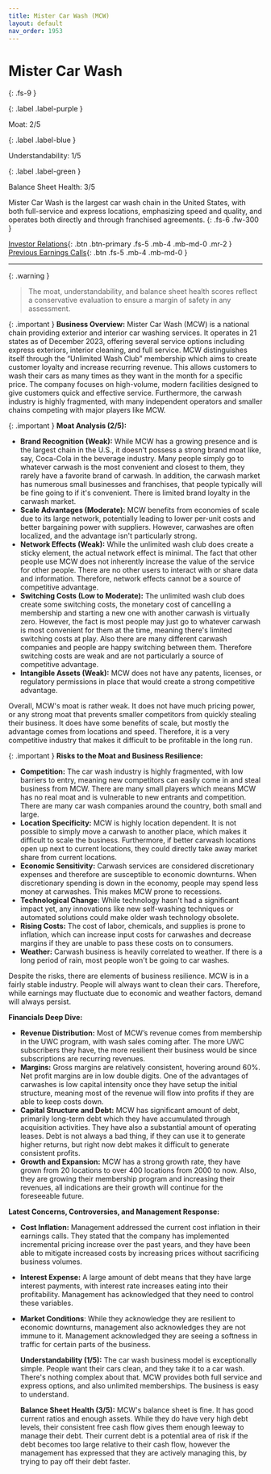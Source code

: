```yaml
---
title: Mister Car Wash (MCW)
layout: default
nav_order: 1953
---
```


# Mister Car Wash
{: .fs-9 }

{: .label .label-purple }

Moat: 2/5

{: .label .label-blue }

Understandability: 1/5

{: .label .label-green }

Balance Sheet Health: 3/5

Mister Car Wash is the largest car wash chain in the United States, with both full-service and express locations, emphasizing speed and quality, and operates both directly and through franchised agreements.
{: .fs-6 .fw-300 }

[Investor Relations](https://www.google.com/search?q=MCW+investor+relations){: .btn .btn-primary .fs-5 .mb-4 .mb-md-0 .mr-2 }
[Previous Earnings Calls](https://discountingcashflows.com/company/MCW/transcripts/){: .btn .fs-5 .mb-4 .mb-md-0 }

---

{: .warning }
>The moat, understandability, and balance sheet health scores reflect a conservative evaluation to ensure a margin of safety in any assessment.



{: .important }
**Business Overview:**
Mister Car Wash (MCW) is a national chain providing exterior and interior car washing services. It operates in 21 states as of December 2023, offering several service options including express exteriors, interior cleaning, and full service. MCW distinguishes itself through the “Unlimited Wash Club” membership which aims to create customer loyalty and increase recurring revenue. This allows customers to wash their cars as many times as they want in the month for a specific price. The company focuses on high-volume, modern facilities designed to give customers quick and effective service. Furthermore, the carwash industry is highly fragmented, with many independent operators and smaller chains competing with major players like MCW.

{: .important }
**Moat Analysis (2/5):**

*   **Brand Recognition (Weak):** While MCW has a growing presence and is the largest chain in the U.S., it doesn't possess a strong brand moat like, say, Coca-Cola in the beverage industry. Many people simply go to whatever carwash is the most convenient and closest to them, they rarely have a favorite brand of carwash. In addition, the carwash market has numerous small businesses and franchises, that people typically will be fine going to if it's convenient. There is limited brand loyalty in the carwash market.
*   **Scale Advantages (Moderate):** MCW benefits from economies of scale due to its large network, potentially leading to lower per-unit costs and better bargaining power with suppliers. However, carwashes are often localized, and the advantage isn't particularly strong.
*   **Network Effects (Weak):** While the unlimited wash club does create a sticky element, the actual network effect is minimal. The fact that other people use MCW does not inherently increase the value of the service for other people. There are no other users to interact with or share data and information. Therefore, network effects cannot be a source of competitive advantage.
*   **Switching Costs (Low to Moderate):** The unlimited wash club does create some switching costs, the monetary cost of cancelling a membership and starting a new one with another carwash is virtually zero. However, the fact is most people may just go to whatever carwash is most convenient for them at the time, meaning there's limited switching costs at play. Also there are many different carwash companies and people are happy switching between them. Therefore switching costs are weak and are not particularly a source of competitive advantage.
*    **Intangible Assets (Weak):** MCW does not have any patents, licenses, or regulatory permissions in place that would create a strong competitive advantage.

Overall, MCW's moat is rather weak. It does not have much pricing power, or any strong moat that prevents smaller competitors from quickly stealing their business. It does have some benefits of scale, but mostly the advantage comes from locations and speed. Therefore, it is a very competitive industry that makes it difficult to be profitable in the long run.

{: .important }
**Risks to the Moat and Business Resilience:**

*   **Competition:** The car wash industry is highly fragmented, with low barriers to entry, meaning new competitors can easily come in and steal business from MCW. There are many small players which means MCW has no real moat and is vulnerable to new entrants and competition. There are many car wash companies around the country, both small and large.
*   **Location Specificity:** MCW is highly location dependent. It is not possible to simply move a carwash to another place, which makes it difficult to scale the business. Furthermore, if better carwash locations open up next to current locations, they could directly take away market share from current locations.
*   **Economic Sensitivity:** Carwash services are considered discretionary expenses and therefore are susceptible to economic downturns. When discretionary spending is down in the economy, people may spend less money at carwashes. This makes MCW prone to recessions.
*   **Technological Change:** While technology hasn't had a significant impact yet, any innovations like new self-washing techniques or automated solutions could make older wash technology obsolete.
*   **Rising Costs:** The cost of labor, chemicals, and supplies is prone to inflation, which can increase input costs for carwashes and decrease margins if they are unable to pass these costs on to consumers.
*   **Weather:** Carwash business is heavily correlated to weather. If there is a long period of rain, most people won't be going to car washes.

  Despite the risks, there are elements of business resilience. MCW is in a fairly stable industry. People will always want to clean their cars. Therefore, while earnings may fluctuate due to economic and weather factors, demand will always persist.

   **Financials Deep Dive:**

*   **Revenue Distribution:** Most of MCW’s revenue comes from membership in the UWC program, with wash sales coming after. The more UWC subscribers they have, the more resilient their business would be since subscriptions are recurring revenues.
*   **Margins:** Gross margins are relatively consistent, hovering around 60%. Net profit margins are in low double digits. One of the advantages of carwashes is low capital intensity once they have setup the initial structure, meaning most of the revenue will flow into profits if they are able to keep costs down.
*   **Capital Structure and Debt:** MCW has significant amount of debt, primarily long-term debt which they have accumulated through acquisition activities. They have also a substantial amount of operating leases. Debt is not always a bad thing, if they can use it to generate higher returns, but right now debt makes it difficult to generate consistent profits.
*   **Growth and Expansion:** MCW has a strong growth rate, they have grown from 20 locations to over 400 locations from 2000 to now. Also, they are growing their membership program and increasing their revenues, all indications are their growth will continue for the foreseeable future.

   **Latest Concerns, Controversies, and Management Response:**

*   **Cost Inflation:** Management addressed the current cost inflation in their earnings calls. They stated that the company has implemented incremental pricing increase over the past years, and they have been able to mitigate increased costs by increasing prices without sacrificing business volumes.
*   **Interest Expense:** A large amount of debt means that they have large interest payments, with interest rate increases eating into their profitability. Management has acknowledged that they need to control these variables.
*  **Market Conditions**:  While they acknowledge they are resilient to economic downturns, management also acknowledges they are not immune to it. Management acknowledged they are seeing a softness in traffic for certain parts of the business.

   **Understandability (1/5):**
   The car wash business model is exceptionally simple. People want their cars clean, and they take it to a car wash. There's nothing complex about that. MCW provides both full service and express options, and also unlimited memberships. The business is easy to understand.
   
   **Balance Sheet Health (3/5):**
    MCW's balance sheet is fine. It has good current ratios and enough assets. While they do have very high debt levels, their consistent free cash flow gives them enough leeway to manage their debt. Their current debt is a potential area of risk if the debt becomes too large relative to their cash flow, however the management has expressed that they are actively managing this, by trying to pay off their debt faster.

   
   
   
